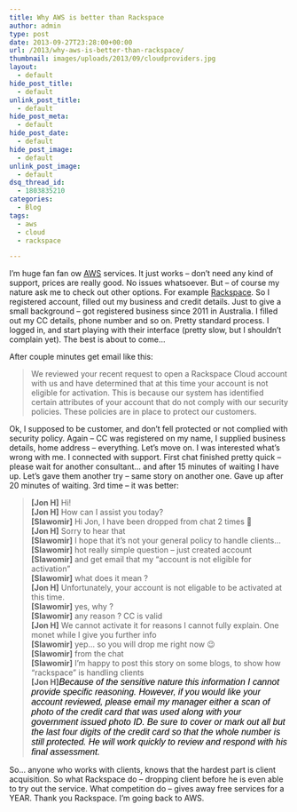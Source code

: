 ```yaml
---
title: Why AWS is better than Rackspace
author: admin
type: post
date: 2013-09-27T23:28:00+00:00
url: /2013/why-aws-is-better-than-rackspace/
thumbnail: images/uploads/2013/09/cloudproviders.jpg
layout:
  - default
hide_post_title:
  - default
unlink_post_title:
  - default
hide_post_meta:
  - default
hide_post_date:
  - default
hide_post_image:
  - default
unlink_post_image:
  - default
dsq_thread_id:
  - 1803835210
categories:
  - Blog
tags:
  - aws
  - cloud
  - rackspace

---
```

I&#8217;m huge fan fan ow <a href="http://aws.amazon.com" target="_blank">AWS</a> services. It just works &#8211; don&#8217;t need any kind of support, prices are really good. No issues whatsoever. But &#8211; of course my nature ask me to check out other options. For example <a href="http://www.rackspace.com.au/" target="_blank">Rackspace</a>. So I registered account, filled out my business and credit details. Just to give a small background &#8211; got registered business since 2011 in Australia. I filled out my CC details, phone number and so on. Pretty standard process. I logged in, and start playing with their interface (pretty slow, but I shouldn&#8217;t complain yet). The best is about to come&#8230;

<!--more-->

After couple minutes get email like this:

> We reviewed your recent request to open a Rackspace Cloud account with us and have determined that at this time your account is not eligible for activation. This is because our system has identified certain attributes of your account that do not comply with our security policies. These policies are in place to protect our customers.

Ok, I supposed to be customer, and don&#8217;t fell protected or not complied with security policy. Again &#8211; CC was registered on my name, I supplied business details, home address &#8211; everything. Let&#8217;s move on. I was interested what&#8217;s wrong with me. I connected with support. First chat finished pretty quick &#8211; please wait for another consultant&#8230; and after 15 minutes of waiting I have up. Let&#8217;s gave them another try &#8211; same story on another one. Gave up after 20 minutes of waiting. 3rd time &#8211; it was better:

> <div>
>   <b>[Jon H]</b> Hi!
> </div>
> 
> <div>
>   <b>[Jon H]</b> How can I assist you today?
> </div>
> 
> <div>
>   <b>[Slawomir]</b> Hi Jon, I have been dropped from chat 2 times 🙂
> </div>
> 
> <div>
>   <b>[Jon H]</b> Sorry to hear that
> </div>
> 
> <div>
>   <b>[Slawomir]</b> I hope that it&#8217;s not your general policy to handle clients&#8230;
> </div>
> 
> <div>
>   <b>[Slawomir]</b> hot really simple question &#8211; just created account
> </div>
> 
> <div>
>   <b>[Slawomir]</b> and get email that my &#8220;account is not eligible for activation&#8221;
> </div>
> 
> <div>
>   <b>[Slawomir]</b> what does it mean ?
> </div>
> 
> <div>
>   <b>[Jon H]</b> Unfortunately, your account is not eligable to be activated at this time.
> </div>
> 
> <div>
>   <b>[Slawomir]</b> yes, why ?
> </div>
> 
> <div>
>   <b>[Slawomir]</b> any reason ? CC is valid
> </div>
> 
> <div>
>   <b>[Jon H]</b> We cannot activate it for reasons I cannot fully explain. One monet while I give you further info
> </div>
> 
> <div>
>   <b>[Slawomir]</b> yep&#8230; so you will drop me right now 😉
> </div>
> 
> <div>
>   <b>[Slawomir]</b> from the chat
> </div>
> 
> <div>
>   <b>[Slawomir]</b> I&#8217;m happy to post this story on some blogs, to show how &#8220;rackspace&#8221; is handling clients
> </div>
> 
> <div>
>   <b>[Jon H]</b><span style="color: black; font-family: Calibri, sans-serif; font-size: small;"><span style="font-family: Calibri, sans-serif;"><span style="font-family: Calibri, sans-serif; font-size: medium;"><span style="font-family: Calibri, sans-serif;"><em>Because of the sensitive nature this information I cannot provide specific reasoning. However, if you would like your account reviewed, please email my manager either a scan of photo of the credit card that was used along with your government issued photo ID. Be sure to cover or mark out all but the last four digits of the credit card so that the whole number is still protected. He will work quickly to review and respond with his final assessment.</em></span></span></span></span>
> </div>
> 
> <div>
>
> </div>

<div>
  So&#8230; anyone who works with clients, knows that the hardest part is client acquisition. So what Rackspace do &#8211; dropping client before he is even able to try out the service. What competition do &#8211; gives away free services for a YEAR. Thank you Rackspace. I&#8217;m going back to AWS.
</div>